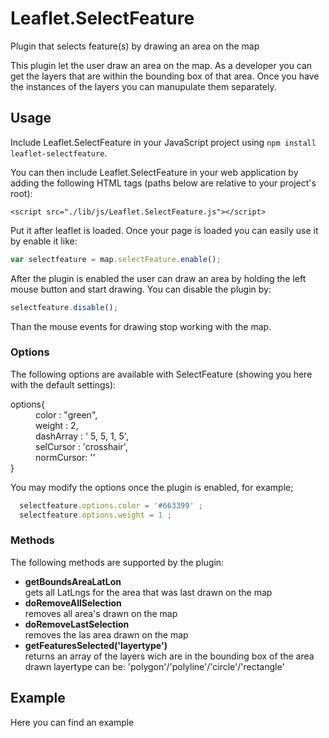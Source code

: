 
<head>
  <meta charset="utf-8">
  <meta http-equiv="X-UA-Compatible" content="IE=edge,chrome=1">
</head>
<body>

# Leaflet.SelectFeature
Plugin that selects feature(s) by drawing an area on the map

This plugin let the user draw an area on the map. As a developer you can get the layers that are within the bounding box of that area. Once you have the instances of the layers you can manupulate them separately.


## Usage

Include Leaflet.SelectFeature in your JavaScript project using `npm install leaflet-selectfeature`.

You can then include Leaflet.SelectFeature in your web application by adding the following HTML tags (paths below are relative to your project's root):

```
<script src="./lib/js/Leaflet.SelectFeature.js"></script>
```

Put it after leaflet is loaded.
Once your page is loaded you can easily use it by enable it like:
```javascript
var selectfeature = map.selectFeature.enable();
```

After the plugin is enabled the user can draw an area by holding the left mouse button and start drawing. You can disable the plugin by:
```javascript
selectfeature.disable();
```

Than the mouse events for drawing stop working with the map.

### Options
The following options are available with SelectFeature (showing you here with the default settings):

<dl>
  <dt>options{</dt>
    <dd>color : "green",</dd>
    <dd>weight : 2,</dd>
    <dd>dashArray : ' 5, 5, 1, 5',</dd>
    <dd>selCursor : 'crosshair',</dd>
    <dd>normCursor: ''</dd>
  <dt>}</dt>
</dl>  

You may modify the options once the plugin is enabled, for example;
```javascript
  selectfeature.options.color = '#663399' ;
  selectfeature.options.weight = 1 ;
```

### Methods
<p>The following methods are supported by the plugin:</p>
<ul>
<li><strong>getBoundsAreaLatLon</strong></li> gets all LatLngs for the area that was last drawn on the map
<li><strong>doRemoveAllSelection</strong></li> removes all area's drawn on the map
<li><strong>doRemoveLastSelection</strong></li> removes the las area drawn on the map
<li><strong>getFeaturesSelected('layertype')</strong></li> returns an array of the layers wich are in the bounding box of the area drawn
layertype can be: 'polygon'/'polyline'/'circle'/'rectangle' 
</ul>

## Example
<p>Here you can find an example 


</body>
</html>

